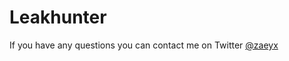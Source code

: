 Leakhunter
==========

If you have any questions you can contact me on Twitter [@zaeyx](https://twitter.com/zaeyx)
